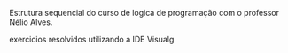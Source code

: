 Estrutura sequencial do curso de logica de programação com o professor Nélio Alves.

exercicios resolvidos utilizando a IDE Visualg
